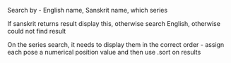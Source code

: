 Search by - English name, Sanskrit name, which series

If sanskrit returns result display this, otherwise search English, otherwise could not find result

On the series search, it needs to display them in the correct order - assign each pose a numerical position value and then use .sort on results
